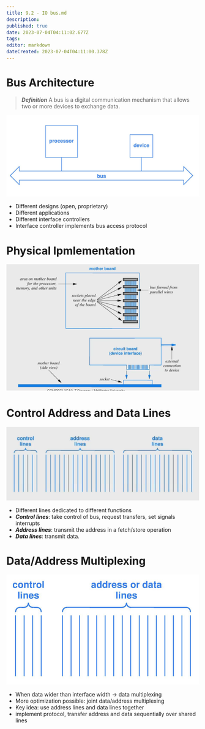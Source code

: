```yaml
---
title: 9.2 - IO bus.md
description: 
published: true
date: 2023-07-04T04:11:02.677Z
tags: 
editor: markdown
dateCreated: 2023-07-04T04:11:00.378Z
---
```


# Bus Architecture
> ***Definition***
> A bus is a digital communication mechanism that allows two or more devices to exchange data.

![](/images/20221124110424.png)
- Different designs (open, proprietary)
- Different applications
- Different interface controllers
- Interface controller implements bus access protocol

# Physical Ipmlementation
![](/images/20221124110825.png)

# Control Address and Data Lines
![](/images/20221124111229.png)
- Different lines dedicated to different functions
- ***Control lines***: take control of bus, request transfers, set signals interrupts
- ***Address lines***: transmit the address in a fetch/store operation
- ***Data lines***: transmit data.

# Data/Address Multiplexing
![](/images/20221124111621.png)
- When data wider than interface width $\to$ data multiplexing
- More optimization possible: joint data/address multiplexing
- Key idea: use address lines and data lines together
- implement protocol, transfer address and data sequentially over shared lines


